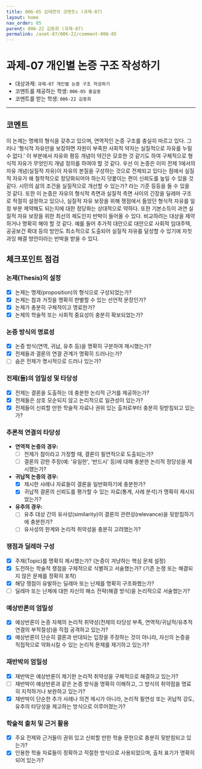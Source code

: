 ```yaml
---
title: 006-05 김태연의 코멘트c (과제-07) 
layout: home
nav_order: 05
parent: 006-22 김동희 (과제-07)
permalink: /asmt-07/006-22/comment-006-05
---
```


# 과제-07 개인별 논증 구조 작성하기

- 대상과제: `과제-07 개인별 논증 구조 작성하기`
- 코멘트를 제공하는 학생: `006-05 홍길동` 
- 코멘트를 받는 학생: `006-22 김동희` 

---

## 코멘트

이 논제는 명제의 형식을 갖추고 있으며, 연역적인 논증 구조를 충실히 따르고 있다. 그러나 '형식적 자유만을 보장하면 자원이 부족한 사회적 약자는 실질적으로 자유를 누릴 수 없다.' 이 부분에서 자유와 평등 개념이 약간은 모호한 것 같기도 하여 구체적으로 형식적 자유가 무엇인지 개념 정의를 하여야 할 것 같다. 
우선 이 논증은 이미 전제 1에서의 자유 개념(실질적 자유)이 자유의 본질을 구성하는 것으로 전제되고 있다는 점에서 실질적 자유가 왜 철학적으로 정당화되어야 하는지 덧붙이는 편이 신뢰도를 높일 수 있을 것 같다. 시민의 삶의 조건을 실질적으로 개선할 수 있는가? 라는 기준 등등을 들 수 있을 것 같다. 또한 이 논증은 자유의 형식적 측면과 실질적 측면 사이의 긴장을 딜레마 구조로 적절히 설정하고 있으나, 실질적 자유 보장을 위해 쟁점에서 들었던 형식적 자유를 일정 부분 제약해도 되는지에 대한 정당화는 상대적으로 약하다. 
또한 기본소득이 과연 실질적 자유 보장을 위한 최선의 제도인지 반박이 들어올 수 있다. 비교하려는 대상을 제약하거나 명확히 해야 할 것 같다. 예를 들어 추가적 대안으로 대안으로 사회적 임대주택, 공공보건 확대 등의 방안도 최소적으로 도출되어 실질적 자유를 달성할 수 있기에 자칫 과잉 해결 방안이라는 반박을 받을 수 있다.

## 체크포인트 점검

### **논제(Thesis)의 설정**
- [x] 논제는 명제(proposition)의 형식으로 구성되었는가?
- [x] 논제는 참과 거짓을 명확히 판별할 수 있는 선언적 문장인가?
- [x] 논제가 충분히 구체적이고 명료한가?
- [x] 논제의 학술적 또는 사회적 중요성이 충분히 확보되었는가?

### **논증 방식의 명료성**
- [x] 논증 방식(연역, 귀납, 유추 등)을 명확히 구분하여 제시했는가?
- [x] 전제들과 결론의 연결 관계가 명확히 드러나는가?
- [ ] 숨은 전제가 명시적으로 드러나 있는가?

### **전제(들)의 엄밀성 및 타당성**
- [x] 전제는 결론을 도출하는 데 충분한 논리적 근거를 제공하는가?
- [x] 전제들은 상호 모순되지 않고 논리적으로 일관성이 있는가?
- [x] 전제들이 신뢰할 만한 학술적 자료나 권위 있는 출처로부터 충분히 뒷받침되고 있는가?

### **추론적 연결의 타당성**
- **연역적 논증의 경우:**
  - [ ] 전제가 참이라고 가정할 때, 결론이 필연적으로 도출되는가?
  - [ ] 결론의 강한 주장(예: '유일한', '반드시' 등)에 대해 충분한 논리적 정당성을 제시했는가?

- **귀납적 논증의 경우:**
  - [x] 제시한 사례나 자료들이 결론을 일반화하기에 충분한가?
  - [x] 귀납적 결론의 신뢰도를 평가할 수 있는 자료(통계, 사례 분석)가 명확히 제시되었는가?

- **유추의 경우:**
  - [ ] 유추 대상 간의 유사성(similarity)이 결론의 관련성(relevance)을 뒷받침하기에 충분한가?
  - [ ] 유사성의 한계와 논리적 취약성을 충분히 고려했는가?

### **쟁점과 딜레마 구성**
- [x] 주제(Topic)를 명확히 제시했는가? (논증이 겨냥하는 핵심 문제 설정)
- [x] 도전하는 학술적 쟁점을 구체적으로 식별하고 서술했는가? (기존 논쟁 또는 해결되지 않은 문제를 정확히 포착)
- [x] 해당 쟁점이 유발하는 딜레마 또는 난제를 명확히 구조화했는가?
- [ ] 딜레마 또는 난제에 대한 자신의 해소 전략(해결 방식)을 논리적으로 서술했는가?

### **예상반론의 엄밀성**
- [x] 예상반론이 논증 자체의 논리적 취약성(전제의 타당성 부족, 연역적/귀납적/유추적 연결의 부적절성)을 직접 공격하고 있는가?
- [x] 예상반론이 단순히 결론과 반대되는 입장을 주장하는 것이 아니라, 자신의 논증을 직접적으로 약화시킬 수 있는 논리적 문제를 제기하고 있는가?

### **재반박의 엄밀성**
- [x] 재반박은 예상반론이 제기한 논리적 취약성을 구체적으로 해결하고 있는가?
- [ ] 재반박이 예상반론과 같은 논증 방식을 명확히 이해하고, 그 방식의 취약점을 명료히 지적하거나 보완하고 있는가?
- [x] 재반박이 단순한 추가 사례나 의견 제시가 아니라, 논리적 필연성 또는 귀납적 강도, 유추의 타당성을 제고하는 방식으로 이루어졌는가?

### **학술적 출처 및 근거 활용**
- [x] 주요 전제와 근거들이 권위 있고 신뢰할 만한 학술 문헌으로 충분히 뒷받침되고 있는가?
- [x] 인용한 학술 자료들이 정확하고 적절한 방식으로 사용되었으며, 출처 표기가 명확히 되어 있는가?
